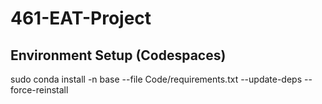 # 461-EAT-Project


## Environment Setup (Codespaces)
sudo conda install -n base --file Code/requirements.txt --update-deps --force-reinstall